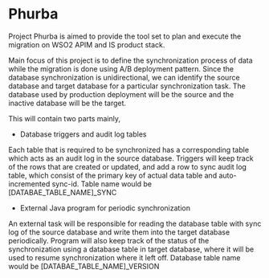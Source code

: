 # Phurba
Project Phurba is aimed to provide the tool set to plan and execute the migration on WSO2 APIM and IS product stack. 

Main focus of this project is to define the synchronization process of data while the migration is done using A/B  deployment pattern. Since the database synchronization is unidirectional, we can identify the source database and target database for a particular synchronization task. The database used by production deployment will be the source and the inactive database will be the target.

This will contain two parts mainly,

* Database triggers and audit log tables

Each table that is required to be synchronized has a corresponding table which acts as an audit log in the source database. Triggers will keep track of the rows that are created or updated, and add a row to sync audit log table, which consist of the primary key of actual data table and auto-incremented sync-id. Table name would be [DATABAE_TABLE_NAME]_SYNC

* External Java program for periodic synchronization

An external task will be responsible for reading the database table with sync log of the source database and write them into the target database periodically. Program will also keep track of the status of the synchronization using a database table in target database, where it will be used to resume synchronization where it left off. Database table name would be [DATABAE_TABLE_NAME]_VERSION